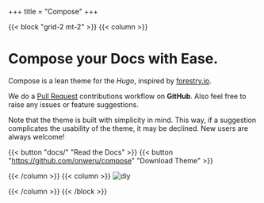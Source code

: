 +++
title = "Compose"
+++

{{< block "grid-2 mt-2" >}}
{{< column >}}

# Compose your Docs with __Ease__.

Compose is a lean theme for the _Hugo_, inspired by [forestry.io](https://forestry.io). 

We do a [Pull Request](https://github.com/onweru/compose/pulls) contributions workflow on **GitHub**. Also feel free to raise any issues or feature suggestions.

Note that the theme is built with simplicity in mind. This way, if a suggestion complicates the usability of the theme, it may be declined. New users are always welcome!

{{< button "docs/" "Read the Docs" >}} {{< button "https://github.com/onweru/compose" "Download Theme" >}}

{{< /column >}}
{{< column >}}
![diy](/images/diy.jpeg)

<!-- Photo by [Jasmin Schreiber](https://unsplash.com/@lavievagabonde?utm_source=unsplash&utm_medium=referral&utm_content=creditCopyText) on Unsplash -->

{{< /column >}}
{{< /block >}}
